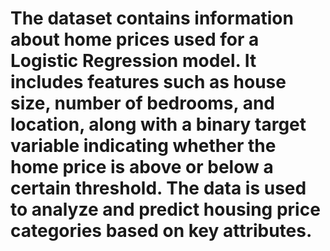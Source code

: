 # The dataset contains information about home prices used for a Logistic Regression model. It includes features such as house size, number of bedrooms, and location, along with a binary target variable indicating whether the home price is above or below a certain threshold. The data is used to analyze and predict housing price categories based on key attributes.
